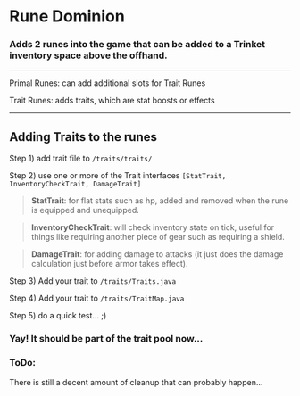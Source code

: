 # Rune Dominion

### Adds 2 runes into the game that can be added to a Trinket inventory space above the offhand.

---

Primal Runes: can add additional slots for Trait Runes

Trait Runes: adds traits, which are stat boosts or effects

---

## Adding Traits to the runes

Step 1) add trait file to `/traits/traits/`

Step 2) use one or more of the Trait interfaces `[StatTrait, InventoryCheckTrait, DamageTrait]`

> **StatTrait**: for flat stats such as hp, added and removed when the rune is equipped and unequipped.

> **InventoryCheckTrait**: will check inventory state on tick, useful for things like requiring another piece of gear such as requiring a shield.

> **DamageTrait**: for adding damage to attacks (it just does the damage calculation just before armor takes effect).

Step 3) Add your trait to `/traits/Traits.java`

Step 4) Add your trait to `/traits/TraitMap.java`

Step 5) do a quick test... ;)

### Yay! It should be part of the trait pool now...

### ToDo:

There is still a decent amount of cleanup that can probably happen...